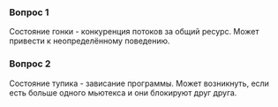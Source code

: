 ### Вопрос 1
Состояние гонки - конкуренция потоков за общий ресурс. Может привести к неопределённому поведению.
### Вопрос 2
Состояние тупика - зависание программы. Может возникнуть, если есть больше одного мьютекса и они блокируют друг друга.
